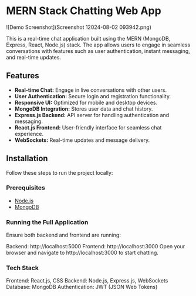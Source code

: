 # MERN Stack Chatting Web App

![Demo Screenshot](Screenshot 12024-08-02 093942.png)

This is a real-time chat application built using the MERN (MongoDB, Express, React, Node.js) stack. The app allows users to engage in seamless conversations with features such as user authentication, instant messaging, and real-time updates.

## Features

- **Real-time Chat:** Engage in live conversations with other users.
- **User Authentication:** Secure login and registration functionality.
- **Responsive UI:** Optimized for mobile and desktop devices.
- **MongoDB Integration:** Stores user data and chat history.
- **Express.js Backend:** API server for handling authentication and messaging.
- **React.js Frontend:** User-friendly interface for seamless chat experience.
- **WebSockets:** Real-time updates and message delivery.


## Installation

Follow these steps to run the project locally:

### Prerequisites

- [Node.js](https://nodejs.org/)
- [MongoDB](https://www.mongodb.com/)
### Running the Full Application
Ensure both backend and frontend are running:

Backend: http://localhost:5000
Frontend: http://localhost:3000
Open your browser and navigate to http://localhost:3000 to start chatting.

### Tech Stack

Frontend: React.js, CSS
Backend: Node.js, Express.js, WebSockets
Database: MongoDB
Authentication: JWT (JSON Web Tokens)

